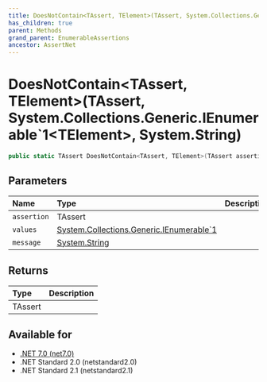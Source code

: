 ```yaml
---
title: DoesNotContain<TAssert, TElement>(TAssert, System.Collections.Generic.IEnumerable`1<TElement>, System.String)
has_children: true
parent: Methods
grand_parent: EnumerableAssertions
ancestor: AssertNet
---
```

# DoesNotContain&lt;TAssert, TElement&gt;(TAssert, System.Collections.Generic.IEnumerable`1&lt;TElement&gt;, System.String)

```csharp
public static TAssert DoesNotContain<TAssert, TElement>(TAssert assertion, System.Collections.Generic.IEnumerable`1<TElement> values, System.String message);
```

## Parameters
|Name|Type|Description|
|:-|:-|:-|
|`assertion`|TAssert||
|`values`|[System.Collections.Generic.IEnumerable`1<TElement>](https://learn.microsoft.com/en-us/dotnet/api/system.collections.generic.ienumerable-1<telement>)||
|`message`|[System.String](https://learn.microsoft.com/en-us/dotnet/api/system.string)||

## Returns
|Type|Description|
|:-|:-|
|TAssert||

## Available for
- [.NET 7.0 (net7.0)](https://versionsof.net/core/7.0/)
- .NET Standard 2.0 (netstandard2.0)
- .NET Standard 2.1 (netstandard2.1)
